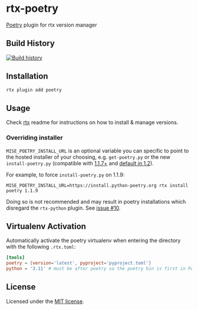 # rtx-poetry

[Poetry](https://github.com/python-poetry/poetry) plugin for rtx version
manager

## Build History

[![Build history](https://buildstats.info/github/chart/rtx-plugins/rtx-poetry?branch=main)](https://github.com/rtx-plugins/rtx-poetry/actions)

## Installation

```bash
rtx plugin add poetry
```

## Usage

Check [rtx](https://github.com/jdxcode/rtx) readme for instructions on how to
install & manage versions.

### Overriding installer

`MISE_POETRY_INSTALL_URL` is an optional variable you can specific to point to
the hosted installer of your choosing, e.g. `get-poetry.py` or the new `install-poetry.py`
(compatible with [1.1.7+](https://github.com/python-poetry/poetry/releases/tag/1.1.7) and
[default in 1.2](https://python-poetry.org/blog/announcing-poetry-1.2.0a1/#deprecation-of-the-get-poetrypy-script)).

For example, to force `install-poetry.py` on 1.1.9:

```
MISE_POETRY_INSTALL_URL=https://install.python-poetry.org rtx install poetry 1.1.9
```

Doing so is not recommended and may result in poetry installations which
disregard the `rtx-python` plugin. See [issue #10](https://github.com/rtx-plugins/rtx-poetry/issues/10).

## Virtualenv Activation

Automatically activate the poetry virtualenv when entering the directory with the following
`.rtx.toml`:

```toml
[tools]
poetry = {version='latest', pyproject='pyproject.toml'}
python = '3.11' # must be after poetry so the poetry bin is first in PATH
```

## License

Licensed under the
[MIT license](https://github.com/rtx-plugins/rtx-poetry/blob/main/LICENSE).
